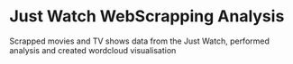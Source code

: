 # Just Watch WebScrapping Analysis
 Scrapped movies and TV shows data from the Just Watch, performed analysis and created wordcloud visualisation

